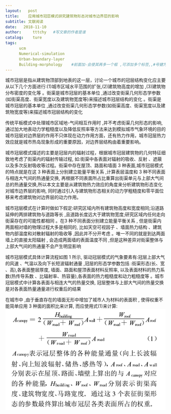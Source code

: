 ```yaml
---
layout:   post
title:    应用城市冠层模式研究建筑物形态对城市边界层的影响
subtitle: 文献阅读  
date:   2018-11-10
author:     tttchy   #写文章的作者是谁
catalog:    ture
tags:    
      ucm
      Numerical-simulation
      Urban-boundary-layer
      Building-morphology    #前面加-会使其再多一个框 ,可添加多个标签,,#号健为注释的作用 模块的开始必须以---开头，不然会出现错误
---
```


城市冠层是指从建筑物顶部到地表的这一层，讨论一个城市的冠层结构变化应主要从以下几个方面进行:(1)城市区域水平范围的扩张,(2)建筑物高度的增加 ,(3)建筑物分布密度的变化等 。街渠是城市冠层的基本单位 ,通过改变街渠几何形态学参数(如街渠高度、街渠宽度以及建筑物宽度等)来描述城市冠层结构的变化 。街渠是城市冠层的基本单位 ,通过改变街渠几何形态学参数(如街渠高度、街渠宽度以及建筑物宽度等)来描述城市冠层结构的变化 

传统平板模式中处理城市区域地-气间相互作用时 ,并不考虑街渠几何形态的影响,通过加大地表动力学粗糙度以及降低反照率等方法来达到模拟城市气象环境的目的城市冠层对边界层的作用不只体现在动力作用方面，还有热力作用，城市冠层热力效应就是城市热岛现象形成的重要原因，对边界层结构由着重要影响。


城市冠层模式描述的主要是冠层内的辐射过程，根据城市冠层建筑物的几何特征细致地考虑了街渠内的辐射传输过程, 如:街渠中各表面对辐射的吸收、反射 、遮蔽以及多次反射吸收等过程。街渠中存在屋顶、路面和墙面 3 种表面,城市冠层模式的特点就是在这 3 种表面上分别建立能量平衡关系 ,计算表层温度和 3 种不同表面与相连大气间的热通量交换, 再根据不同表面所占比重算出街渠单元与上部大气间总的热通量交换,所以本文主要是从建筑物热力效应的角度来分析建筑物形态变化对城市边界层的影响, 同时通过引入与建筑物形态相关的动力学粗糙度和零平面位移来考虑建筑物对边界层的动力作用。

城市冠层模式在计算时做如下假定:研究区域内所有建筑物高度和宽度相同;沿道路延伸的两排建筑物与道路等长 ,且道路长度远大于建筑物宽度;研究区域内任何走向街渠存在的可能性都相同 。在3 种不同表面分别建立能量平衡关系 , 但是街渠内两面相对墙的物理过程大多是相同的, 比如天空可视因子 、墙面热力结构 、建筑物内部温度和对散射辐射的吸收等 ,因此并不分开考虑 。唯一不同的就是到达两面墙上的直接太阳辐射 , 会造成两面墙的表面温度不同 ,但是这种差异对街渠整体与上部大气间的热通量不会产生明显影响 

城市冠层模式具体计算流程如图 1 所示, 驱动冠层模式的气象要素有:冠层上部大气的风速 、气温以及向下长短波辐射通量 ,冠层的形态学参数包括 :街渠形态(长、宽 、高),各表面整层厚度, 墙面、路面和屋顶表面材料反照率, 以及表面材料的热力系数(热传导系数 、比辐射率、热容量),各表面的热力粗糙度和动力粗糙度等 。城市冠层模式中计算各表面与相连大气的热量交换, 冠层整体与上部大气间的热量交换是对各表面热量通量进行权重后的结果 

在城市中 ,由于垂直存在的墙面无形中增加了城市人为材料的表面积 , 使得权重不能简单应用 3 种面的面积比来计算, 而应使用式(1)来计算:
![icon](https://github.com/tttchy/pictures/blob/master/FLUX-canopy.png?raw=true)

